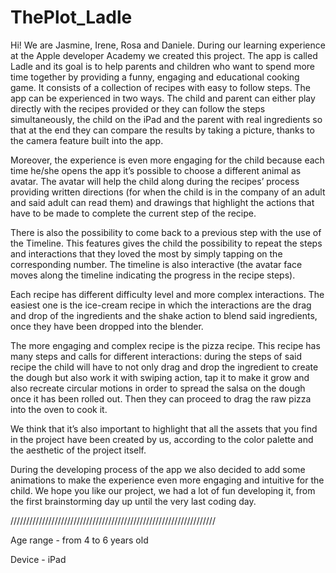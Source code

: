 # ThePlot_Ladle
Hi! We are Jasmine, Irene, Rosa and Daniele. During our learning experience at the Apple developer Academy we created this project. The app is called Ladle and its goal is to help parents and children who want to spend more time together by providing a funny, engaging and educational cooking game.
It consists of a collection of recipes with easy to follow steps. The app can be experienced in two ways. The child and parent can either play directly with the recipes provided or they can follow the steps simultaneously, the child on the iPad and the parent with real ingredients so that at the end they can compare the results by taking a picture, thanks to the camera feature built into the app.

Moreover, the experience is even more engaging for the child because each time he/she opens the app it’s possible to choose a different animal as avatar. The avatar will help the child along during the recipes’ process providing written directions (for when the child is in the company of an adult and said adult can read them) and drawings that highlight the actions that have to be made to complete the current step of the recipe.

There is also the possibility to come back to a previous step with the use of the Timeline. This features gives the child the possibility to repeat the steps and interactions that they loved the most by simply tapping on the corresponding number. The timeline is also interactive (the avatar face moves along the timeline indicating the progress in the recipe steps).

Each recipe has different difficulty level and more complex interactions. The easiest one is the ice-cream recipe in which the interactions are the drag and drop of the ingredients and the shake action to blend said ingredients, once they have been dropped into the blender. 

The more engaging and complex recipe is the pizza recipe. This recipe has many steps and calls for different interactions: during the steps of said recipe the child will have to not only drag and drop the ingredient to create the dough but also work it with swiping action, tap it to make it grow and also recreate circular motions in order to spread the salsa on the dough once it has been rolled out. Then they can proceed to drag the raw pizza into the oven to cook it.

We think that it’s also important to highlight that all the assets that you find in the project have been created by us, according to the color palette and the aesthetic of the project itself.

During the developing process of the app we also decided to add some animations to make the experience even more engaging and intuitive for the child.
We hope you like our project, we had a lot of fun developing it, from the first brainstorming day up until the very last coding day.

/////////////////////////////////////////////////////////////////

Age range - from 4 to 6 years old

Device - iPad
